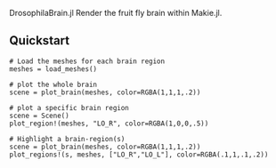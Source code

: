 DrosophilaBrain.jl
Render the fruit fly brain within Makie.jl.
## Quickstart
```
# Load the meshes for each brain region
meshes = load_meshes()

# plot the whole brain
scene = plot_brain(meshes, color=RGBA(1,1,1,.2))

# plot a specific brain region
scene = Scene()
plot_region!(meshes, "LO_R", color=RGBA(1,0,0,.5))

# Highlight a brain-region(s)
scene = plot_brain(meshes, color=RGBA(1,1,1,.2))
plot_regions!(s, meshes, ["LO_R","LO_L"], color=RGBA(.1,1,.1,.2))
```